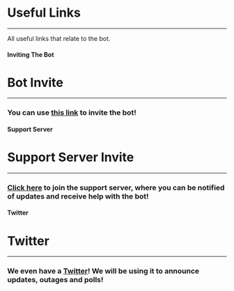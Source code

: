 # Useful Links
---
All useful links that relate to the bot.

<!-- tabs:start -->

#### **Inviting The Bot**

# Bot Invite
---
### You can use [this link](https://discord.com/oauth2/authorize?client_id=564426594144354315&scope=bot&permissions=805694544) to invite the bot!

#### **Support Server**

# Support Server Invite
---
### [Click here](https://discord.gg/G5pEdUp) to join the support server, where you can be notified of updates and receive help with the bot!

#### **Twitter**

# Twitter
---
### We even have a [Twitter](https://twitter.com/SuggesterBot)! We will be using it to announce updates, outages and polls!

<!-- tabs:end -->
